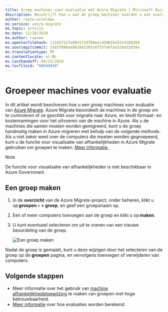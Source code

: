 ```yaml
---
title: Groep machines voor evaluatie met Azure Migrate | Microsoft Docs
description: Beschrijft hoe u aan de groep machines voordat u een evaluatie met de service Azure Migrate uitvoert.
author: rayne-wiselman
ms.service: azure-migrate
ms.topic: article
ms.date: 11/28/2018
ms.author: raynew
ms.openlocfilehash: c11d2f22fa08417107b0eecdd902b4521410b358
ms.sourcegitcommit: 3102f886aa962842303c8753fe8fa5324a52834a
ms.translationtype: MT
ms.contentlocale: nl-NL
ms.lasthandoff: 04/23/2019
ms.locfileid: "60544910"
---
```

# <a name="group-machines-for-assessment"></a>Groepeer machines voor evaluatie

In dit artikel wordt beschreven hoe u een groep machines voor evaluatie van [Azure Migrate](migrate-overview.md). Azure Migrate beoordeelt de machines in de groep om te controleren of ze geschikt voor migratie naar Azure, en biedt formaat- en kostenramingen voor het uitvoeren van de machine in Azure. Als u de machines die samen moeten worden gemigreerd, kunt u de groep handmatig maken in Azure migreren met behulp van de volgende methode. Als u niet zeker weet over de computers die moeten worden gegroepeerd, kunt u de functie voor visualisatie van afhankelijkheden in Azure Migrate gebruiken om groepen te maken. [Meer informatie.](how-to-create-group-machine-dependencies.md)

> [!NOTE]
> De functie voor visualisatie van afhankelijkheden is niet beschikbaar in Azure Government.

## <a name="create-a-group"></a>Een groep maken

1. In de **overzicht** van de Azure Migrate-project, onder beheren, klikt u op **groepen** > **+ groep**, en geef een groepsnaam op.
2. Een of meer computers toevoegen aan de groep en klikt u op **maken**.
3. U kunt eventueel selecteren om uit te voeren van een nieuwe beoordeling van de groep.

    ![Een groep maken](./media/how-to-create-a-group/create-group.png)

Nadat de groep is gemaakt, kunt u deze wijzigen door het selecteren van de groep op de **groepen** pagina, en vervolgens toevoegen of verwijderen van computers.

## <a name="next-steps"></a>Volgende stappen

- Meer informatie over het gebruik van [machine afhankelijkheidstoewijzing](how-to-create-group-machine-dependencies.md) te maken van groepen met hoge betrouwbaarheid.
- [Meer informatie](concepts-assessment-calculation.md) over hoe evaluaties worden berekend.

